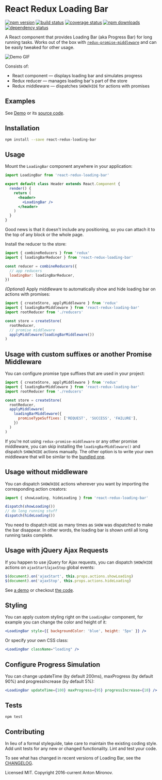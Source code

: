 # React Redux Loading Bar

[![npm version](https://img.shields.io/npm/v/react-redux-loading-bar.svg?style=flat-square)](https://www.npmjs.com/package/react-redux-loading-bar)
[![build status](https://img.shields.io/travis/mironov/react-redux-loading-bar/master.svg?style=flat-square)](https://travis-ci.org/mironov/react-redux-loading-bar)
[![coverage status](https://coveralls.io/repos/github/mironov/react-redux-loading-bar/badge.svg?branch=master)](https://coveralls.io/github/mironov/react-redux-loading-bar?branch=master)
[![npm downloads](https://img.shields.io/npm/dm/react-redux-loading-bar.svg?style=flat)](https://www.npmjs.com/package/react-redux-loading-bar)
[![dependency status](https://david-dm.org/mironov/react-redux-loading-bar.svg)](https://david-dm.org/mironov/react-redux-loading-bar)

A React component that provides Loading Bar (aka Progress Bar) for long running tasks. Works out of the box with [`redux-promise-middleware`](https://github.com/pburtchaell/redux-promise-middleware) and can be easily tweaked for other usage.

![Demo GIF](http://d.pr/i/haL8+)

Consists of:

* React component — displays loading bar and simulates progress
* Redux reducer — manages loading bar's part of the store
* Redux middleware — dispatches `SHOW`/`HIDE` for actions with promises

## Examples

See [Demo](http://mironov.github.io/react-redux-loading-bar/) or its [source code](https://github.com/mironov/react-redux-loading-bar/tree/gh-pages/src).

## Installation

```bash
npm install --save react-redux-loading-bar
```

## Usage

Mount the `LoadingBar` component anywhere in your application:

```jsx
import LoadingBar from 'react-redux-loading-bar'

export default class Header extends React.Component {
  render() {
    return (
      <header>
        <LoadingBar />
      </header>
    )
  }
}
```

Good news is that it doesn't include any positioning, so you can attach it to the top of any block or the whole page.

Install the reducer to the store:

```jsx
import { combineReducers } from 'redux'
import { loadingBarReducer } from 'react-redux-loading-bar'

const reducer = combineReducers({
  // app reducers
  loadingBar: loadingBarReducer,
})
```

*(Optional)* Apply middleware to automatically show and hide loading bar on actions with promises:

```jsx
import { createStore, applyMiddleware } from 'redux'
import { loadingBarMiddleware } from 'react-redux-loading-bar'
import rootReducer from './reducers'

const store = createStore(
  rootReducer,
  // promise middleware
  applyMiddleware(loadingBarMiddleware())
)
```

## Usage with custom suffixes or another Promise Middleware

You can configure promise type suffixes that are used in your project:

```jsx
import { createStore, applyMiddleware } from 'redux'
import { loadingBarMiddleware } from 'react-redux-loading-bar'
import rootReducer from './reducers'

const store = createStore(
  rootReducer,
  applyMiddleware(
    loadingBarMiddleware({
      promiseTypeSuffixes: ['REQUEST', 'SUCCESS', 'FAILURE'],
    })
  )
)
```

If you're not using `redux-promise-middleware` or any other promise middleware, you can skip installing the `loadingBarMiddleware()` and dispatch `SHOW`/`HIDE` actions manually. The other option is to write your own middleware that will be similar to the [bundled one](https://github.com/mironov/react-redux-loading-bar/blob/master/src/loading_bar_middleware.js).

## Usage without middleware

You can dispatch `SHOW`/`HIDE` actions wherever you want by importing the corresponding action creators:

```jsx
import { showLoading, hideLoading } from 'react-redux-loading-bar'

dispatch(showLoading())
// do long running stuff
dispatch(hideLoading())
```

You need to dispatch `HIDE` as many times as `SHOW` was dispatched to make the bar disappear. In other words, the loading bar is shown until all long running tasks complete.

## Usage with jQuery Ajax Requests

If you happen to use jQuery for Ajax requests, you can dispatch `SHOW`/`HIDE` actions on `ajaxStart`/`ajaxStop` global events:

```jsx
$(document).on('ajaxStart', this.props.actions.showLoading)
$(document).on('ajaxStop', this.props.actions.hideLoading)
```

See [a demo](http://mironov.github.io/react-redux-loading-bar/?ajax) or checkout [the code](https://github.com/mironov/react-redux-loading-bar/blob/gh-pages/src/demo_ajax.js).

## Styling

You can apply custom styling right on the `LoadingBar` component, for example you can change the color and height of it:

```jsx
<LoadingBar style={{ backgroundColor: 'blue', height: '5px' }} />
```

Or specify your own CSS class:

```jsx
<LoadingBar className="loading" />
```

## Configure Progress Simulation

You can change updateTime (by default 200ms), maxProgress (by default 90%) and progressIncrease (by default 5%):

```jsx
<LoadingBar updateTime={100} maxProgress={95} progressIncrease={10} />
```

## Tests

```bash
npm test
```

## Contributing

In lieu of a formal styleguide, take care to maintain the existing coding style.
Add unit tests for any new or changed functionality. Lint and test your code.

To see what has changed in recent versions of Loading Bar, see the [CHANGELOG](https://github.com/mironov/react-redux-loading-bar/blob/master/CHANGELOG.md).

Licensed MIT. Copyright 2016-current Anton Mironov.
